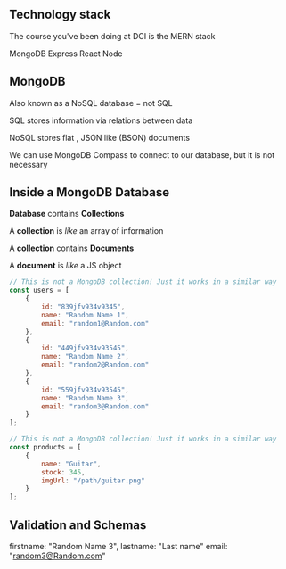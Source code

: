 ## Technology stack

The course you've been doing at DCI is the MERN stack

MongoDB
Express
React
Node

## MongoDB


Also known as a NoSQL database = not SQL

SQL stores information via relations between data

NoSQL stores flat , JSON like (BSON) documents

We can use MongoDB Compass to connect to our database, but it is not necessary


## Inside a MongoDB Database

**Database** contains **Collections**

A **collection** is _like_ an array of information

A **collection** contains **Documents**

A **document** is _like_ a JS object

```js
// This is not a MongoDB collection! Just it works in a similar way
const users = [
    {
        id: "839jfv934v9345",
        name: "Random Name 1",
        email: "random1@Random.com"
    },
    {
        id: "449jfv934v93545",
        name: "Random Name 2",
        email: "random2@Random.com"
    },
    {
        id: "559jfv934v93545",
        name: "Random Name 3",
        email: "random3@Random.com"
    }
];

// This is not a MongoDB collection! Just it works in a similar way
const products = [
    {
        name: "Guitar",
        stock: 345,
        imgUrl: "/path/guitar.png"
    }
];
```

## Validation and Schemas

firstname: "Random Name 3",
lastname: "Last name"
email: "random3@Random.com"
